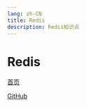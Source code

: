 ```yaml
---
lang: zh-CN
title: Redis
description: Redis知识点
---
```


# Redis

<!-- 相对路径 -->
[首页](../README.md)  

<!-- URL -->
[GitHub](https://github.com/CatNulls) 
